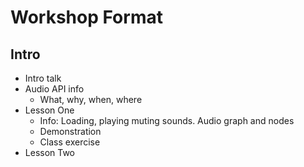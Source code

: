 # Workshop Format

## Intro

- Intro talk
- Audio API info
  - What, why, when, where
- Lesson One
  - Info: Loading, playing  muting sounds. Audio graph and nodes
  - Demonstration
  - Class exercise
- Lesson Two